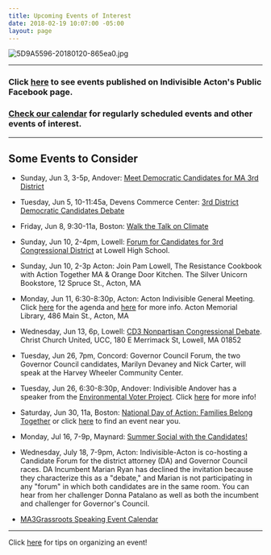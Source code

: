 ```yaml
---
title: Upcoming Events of Interest
date: 2018-02-19 10:07:00 -05:00
layout: page
---
```


![5D9A5596-20180120-865ea0.jpg](/uploads/5D9A5596-20180120-865ea0.jpg)

---

### Click [here](https://www.facebook.com/pg/IndivisibleActon/events/?ref=page_internal) to see events published on Indivisible Acton's Public Facebook page.

### [Check our calendar](http://www.indivisibleacton.org/calendar.html) for regularly scheduled events and other events of interest.

---

## Some Events to Consider

* Sunday, Jun 3, 3-5p, Andover: [Meet Democratic Candidates for MA 3rd District](https://www.facebook.com/groups/ATMMV/permalink/450729802047787/)


* Tuesday, Jun 5, 10-11:45a, Devens Commerce Center: [3rd District Democratic Candidates Debate](http://www.lowellsun.com/todaysheadlines/ci_31773152/3rd-district-dem-hopefuls-join-sun-debates#ixzz5BfgUB4B4)


* Friday, Jun 8, 9:30-11a, Boston: [Walk the Talk on Climate](https://www.eventbrite.com/e/walk-the-talk-on-climate-tickets-46020776381)


* Sunday, Jun 10, 2-4pm, Lowell: [Forum for Candidates for 3rd Congressional District](http://https://www.facebook.com/events/811884375668116??ti=ia) at Lowell High School.


* Sunday, Jun 10, 2-3p Acton: Join Pam Lowell, The Resistance Cookbook with Action Together MA & Orange Door Kitchen.  The Silver Unicorn Bookstore, 12 Spruce St., Acton, MA


* Monday, Jun 11, 6:30-8:30p, Acton: Acton Indivisible General Meeting.  Click [here](https://docs.google.com/document/d/1zSdlt5sDjYc5u6WWwNCDsIPSvnb_skjJDIXPmYFazf4/edit?usp=sharing) for the agenda and [here](https://www.facebook.com/events/393463791136361/) for more info.  Acton Memorial Library, 486 Main St., Acton, MA


* Wednesday, Jun 13, 6p, Lowell: [CD3 Nonpartisan Congressional Debate](https://www.facebook.com/events/169636493880460/). Christ Church United, UCC, 180 E Merrimack St, Lowell, MA 01852


* Tuesday, Jun 26, 7pm, Concord:  Governor Council Forum, the two Governor Council candidates, Marilyn Devaney and Nick Carter, will speak at the Harvey Wheeler Community Center.


* Tuesday, Jun 26, 6:30-8:30p, Andover: Indivisible Andover has a speaker from the [Environmental Voter Project](https://www.environmentalvoter.org/our-mission).  Click [here](http://indivisibleandoverma.com/event/2018/04/09/indivisible-andover-june-meeting.html) for more info!


* Saturday, Jun 30, 11a, Boston: [National Day of Action: Families Belong Together](https://act.moveon.org/event/families-belong-together/19872/signup/?akid=&zip=&source=) or click [here](https://act.moveon.org/event/families-belong-together/search/?) to find an event near you.


* Monday, Jul 16, 7-9p, Maynard: [Summer Social with the Candidates!](https://www.eventbrite.com/e/indivisible-acton-summer-social-with-candidates-tickets-47115619085)


* Wednesday, July 18, 7-9pm, Acton: Indivisible-Acton is co-hosting a Candidate Forum for the district attorney (DA) and Governor Council races. DA Incumbent Marian Ryan has declined the invitation because they characterize this as a "debate," and Marian is not participating in any "forum" in which both candidates are in the same room. You can hear from her challenger Donna Patalano as well as both the incumbent and challenger for Governor's Council.


* [MA3Grassroots Speaking Event Calendar](https://www.ma3grassroots.com/event-calendar)

---

Click [here](http://www.indivisibleacton.org/events/organize-an-event.html) for tips on organizing an event!